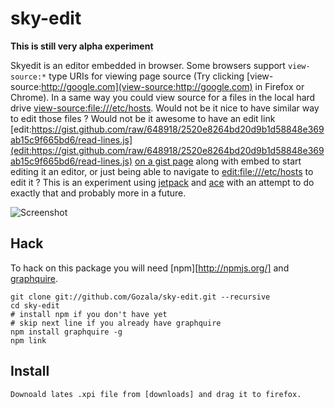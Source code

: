 # sky-edit #

**This is still very alpha experiment**

Skyedit is an editor embedded in browser. Some browsers support `view-source:*`
type URIs for viewing page source (Try clicking
[view-source:http://google.com](view-source:http://google.com) in Firefox or
Chrome). In a same way you could view source for a files in the local hard drive
[view-source:file:///etc/hosts](view-source:file:///etc/hosts). Would not be it
nice to have similar way to edit those files ? Would not be it awesome to have
an edit link
[edit:https://gist.github.com/raw/648918/2520e8264bd20d9b1d58848e369ab15c9f665bd6/read-lines.js](edit:https://gist.github.com/raw/648918/2520e8264bd20d9b1d58848e369ab15c9f665bd6/read-lines.js)
[on a gist page](https://gist.github.com/648918) along with embed to start
editing it an editor, or just being able to navigate to
[edit:file:///etc/hosts](edit:file:///etc/hosts) to edit it ? This is an
experiment using [jetpack] and [ace] with an attempt to do exactly that and
probably more in a future.

![Screenshot](http://f.cl.ly/items/190d3n1h3v3E1K1z2r0C/Screen%20shot%202011-06-29%20at%2013.46.37%20.png "Screenshot")

## Hack ##

To hack on this package you will need [npm][http://npmjs.org/] and [graphquire].

    git clone git://github.com/Gozala/sky-edit.git --recursive
    cd sky-edit
    # install npm if you don't have yet
    # skip next line if you already have graphquire
    npm install graphquire -g
    npm link

## Install ##

    Downoald lates .xpi file from [downloads] and drag it to firefox.

[downloads]:https://github.com/Gozala/sky-edit/downloads
[ace]:http://ajaxorg.github.com/ace/
[jetpack]:https://jetpack.mozillalabs.com/
[graphquire]:https://github.com/Gozala/graphquire/
